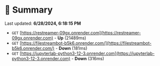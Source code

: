 # 📖 Summary
Last updated: **6/28/2024, 6:18:15 PM**

- `GET` [https://restreamer-09gx.onrender.com](https://restreamer-09gx.onrender.com) - **Up** (21489ms)
- `GET` [https://filestreambot-b5k6.onrender.com/](https://filestreambot-b5k6.onrender.com/) - **Down** (181ms)
- `GET` [https://jupyterlab-python3-12-3.onrender.com](https://jupyterlab-python3-12-3.onrender.com) - **Down** (316ms)
